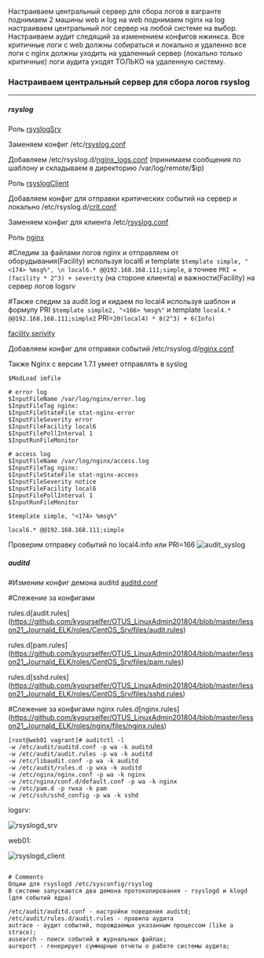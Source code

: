 Настраиваем центральный сервер для сбора логов в вагранте поднимаем 2 машины web и log на web поднимаем nginx на log настраиваем центральный лог сервер на любой системе на выбор.
Настраиваем аудит следящий за изменением конфигов нжинкса.
Все критичные логи с web должны собираться и локально и удаленно все логи с nginx должны уходить на удаленный сервер (локально только критичные) логи аудита уходят ТОЛЬКО на удаленную систему.
### Настраиваем центральный сервер для сбора логов rsyslog
--------
##### rsyslog
Роль [rsyslogSrv](https://github.com/kyourselfer/OTUS_LinuxAdmin201804/blob/master/lesson21_Journald_ELK/roles/rsyslogSrv/tasks/main.yml)

Заменяем конфиг /etc/[rsyslog.conf](https://github.com/kyourselfer/OTUS_LinuxAdmin201804/blob/master/lesson21_Journald_ELK/roles/rsyslogSrv/files/server_rsyslog.conf)

Добавляем /etc/rsyslog.d/[nginx_logs.conf](https://github.com/kyourselfer/OTUS_LinuxAdmin201804/blob/master/lesson21_Journald_ELK/roles/rsyslogSrv/files/server_rsyslog_nginx.conf) (принимаем сообщения по шаблону и складываем в директорию /var/log/remote/$ip)

Роль [rsyslogClient](https://github.com/kyourselfer/OTUS_LinuxAdmin201804/blob/master/lesson21_Journald_ELK/roles/rsyslogClient/tasks/main.yml)

Добавляем конфиг для отправки критических событий на сервер и локально
/etc/rsyslog.d/[crit.conf](https://github.com/kyourselfer/OTUS_LinuxAdmin201804/blob/master/lesson21_Journald_ELK/roles/rsyslogClient/files/crit.conf)

Заменяем конфиг для клиента /etc/[rsyslog.conf](https://github.com/kyourselfer/OTUS_LinuxAdmin201804/blob/master/lesson21_Journald_ELK/roles/rsyslogClient/files/client_rsyslog.conf)

Роль [nginx](https://github.com/kyourselfer/OTUS_LinuxAdmin201804/blob/master/lesson21_Journald_ELK/roles/nginx/tasks/main.yml)

#Следим за файлами логов nginx и отправляем от оборудывания(Facility) используя local6 и template `$template simple, "<174> %msg%", \n local6.* @@192.168.168.111;simple`, а точнее `PRI = (facility * 2^3) + severity` (на стороне клиента) и важности(Facility) на сервер логов logsrv

#Также следим за audit.log и кидаем по local4 используя шаблон и формулу PRI `$template simple2, "<166> %msg%"` и template `local4.* @@192.168.168.111;simple2` PRI=`20(local4) * 8(2^3) + 6(Info)`

[facility,serivity](https://github.com/kyourselfer/OTUS_LinuxAdmin201804/blob/master/lesson21_Journald_ELK/2/table.txt)

Добавляем конфиг для отправки событий
/etc/rsyslog.d/[nginx.conf](https://github.com/kyourselfer/OTUS_LinuxAdmin201804/blob/master/lesson21_Journald_ELK/roles/nginx/files/nginx_syslog.conf)

Также Nginx c версии 1.7.1 умеет отправлять в syslog
```
$ModLoad imfile

# error log
$InputFileName /var/log/nginx/error.log
$InputFileTag nginx:
$InputFileStateFile stat-nginx-error
$InputFileSeverity error
$InputFileFacility local6
$InputFilePollInterval 1
$InputRunFileMonitor

# access log
$InputFileName /var/log/nginx/access.log
$InputFileTag nginx:
$InputFileStateFile stat-nginx-access
$InputFileSeverity notice
$InputFileFacility local6
$InputFilePollInterval 1
$InputRunFileMonitor

$template simple, "<174> %msg%"

local6.* @@192.168.168.111;simple
```
Проверим отправку событий по local4.info или PRI=166
![audit_syslog](https://github.com/kyourselfer/OTUS_LinuxAdmin201804/blob/master/lesson21_Journald_ELK/img/audit_syslog.gif)

##### auditd
#Изменим конфиг демона auditd
[auditd.conf](https://github.com/kyourselfer/OTUS_LinuxAdmin201804/blob/master/lesson21_Journald_ELK/roles/CentOS_Srv/files/auditd.conf)

#Cлежение за конфигами

rules.d\[audit.rules](https://github.com/kyourselfer/OTUS_LinuxAdmin201804/blob/master/lesson21_Journald_ELK/roles/CentOS_Srv/files/audit.rules)

rules.d\[pam.rules](https://github.com/kyourselfer/OTUS_LinuxAdmin201804/blob/master/lesson21_Journald_ELK/roles/CentOS_Srv/files/pam.rules)

rules.d\[sshd.rules](https://github.com/kyourselfer/OTUS_LinuxAdmin201804/blob/master/lesson21_Journald_ELK/roles/CentOS_Srv/files/sshd.rules)

#Слежение за конфигами nginx
rules.d\[nginx.rules](https://github.com/kyourselfer/OTUS_LinuxAdmin201804/blob/master/lesson21_Journald_ELK/roles/nginx/files/nginx.rules)

```
[root@web01 vagrant]# auditctl -l
-w /etc/audit/auditd.conf -p wa -k auditd
-w /etc/audit/audit.rules -p wa -k auditd
-w /etc/libaudit.conf -p wa -k auditd
-w /etc/audit/rules.d -p wxa -k auditd
-w /etc/nginx/nginx.conf -p wa -k nginx
-w /etc/nginx/conf.d/default.conf -p wa -k nginx
-w /etc/pam.d -p rwxa -k pam
-w /etc/ssh/sshd_config -p wa -k sshd
```
logsrv:

![rsyslogd_srv](https://github.com/kyourselfer/OTUS_LinuxAdmin201804/blob/master/lesson21_Journald_ELK/img/rsyslog_srv.gif)

web01:

![rsyslogd_client](https://github.com/kyourselfer/OTUS_LinuxAdmin201804/blob/master/lesson21_Journald_ELK/img/rsyslog_client.gif)
```

# Comments
Опции для rsyslogd /etc/sysconfig/rsyslog
В системе запускаются два демона протоколирования - rsyslogd и klogd (для событий ядра)

/etc/audit/auditd.conf - настройки поведения auditd;
/etc/audit/rules.d/audit.rules - правила аудита
autrace - аудит событий, порождаемых указанным процессом (like a strace);
ausearch - поиск событий в журнальных файлах;
aureport - генерирует суммарные отчеты о работе системы аудита;
```
